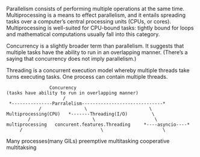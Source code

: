 Parallelism consists of performing multiple operations at the same time. 
Multiprocessing is a means to effect parallelism, and it entails spreading 
tasks over a computer’s central processing units (CPUs, or cores). 
Multiprocessing is well-suited for CPU-bound tasks: tightly bound for loops 
and mathematical computations usually fall into this category.

Concurrency is a slightly broader term than parallelism. 
It suggests that multiple tasks have the ability to run in an overlapping manner. (There’s a saying that concurrency does not imply parallelism.)

Threading is a concurrent execution model whereby multiple threads take turns 
executing tasks. One process can contain multiple threads. 

                    Concurency
    (tasks have ability to run in overlapping manner)
                         /
     *---------------Parralelism------------------------------*
                /                \                       \
    Multiprocessing(CPU)   *-------Threading(I/O)         \ 
            /                       \                      \
    multiprocessing   concurent.features.Threading     *----asyncio----*
         /                             \                      \                
 Many processes(many GILs)  preemptive multitasking    cooperative multitaksing